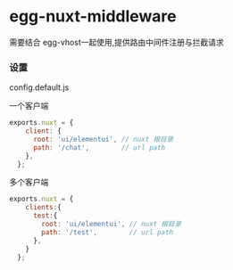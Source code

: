 # egg-nuxt-middleware

需要结合 egg-vhost一起使用,提供路由中间件注册与拦截请求

### 设置

config.default.js

一个客户端

```javascript
exports.nuxt = {
    client: {
      root: 'ui/elementui', // nuxt 根目录
      path: '/chat',        // url path
    },
  };
```

多个客户端
```javascript
exports.nuxt = {
    clients:{
      test:{
        root: 'ui/elementui', // nuxt 根目录
        path: '/test',        // url path
      },
    } 
  };
```